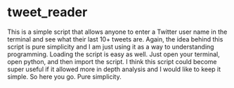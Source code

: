 tweet_reader
============

This is a simple script that allows anyone to enter a Twitter user name in the terminal and see what their last 10+ tweets are. Again, the idea behind this script is pure simplicity and I am just using it as a way to understanding programming. Loading the script is easy as well. Just open your terminal, open python, and then import the script. I think this script could become super useful if it allowed more in depth analysis and I would like to keep it simple. So here you go. Pure simplicity. 
